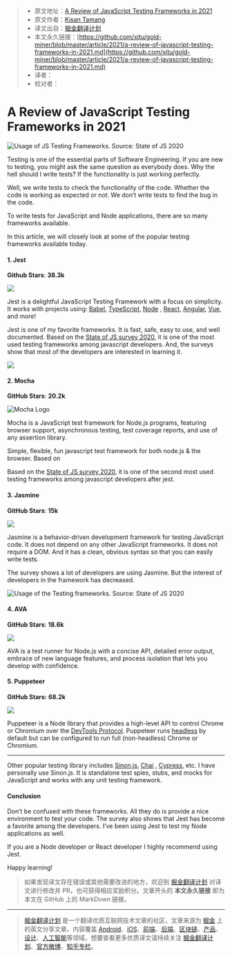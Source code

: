 > * 原文地址：[A Review of JavaScript Testing Frameworks in 2021](https://medium.com/javascript-in-plain-english/a-review-of-javascript-testing-frameworks-in-2021-fe5934567c2a)
> * 原文作者：[Kisan Tamang](https://medium.com/@kisantamang)
> * 译文出自：[掘金翻译计划](https://github.com/xitu/gold-miner)
> * 本文永久链接：[https://github.com/xitu/gold-miner/blob/master/article/2021/a-review-of-javascript-testing-frameworks-in-2021.md](https://github.com/xitu/gold-miner/blob/master/article/2021/a-review-of-javascript-testing-frameworks-in-2021.md)
> * 译者：
> * 校对者：

# A Review of JavaScript Testing Frameworks in 2021

![Usage of JS Testing Frameworks. Source: State of JS 2020](https://cdn-images-1.medium.com/max/3060/1*bpLclR6tFirmgc0bs3BvHQ.png)

Testing is one of the essential parts of Software Engineering. If you are new to testing, you might ask the same
question as everybody does. Why the hell should I write tests? If the functionality is just working perfectly.

Well, we write tests to check the functionality of the code. Whether the code is working as expected or not. We don’t
write tests to find the bug in the code.

To write tests for JavaScript and Node applications, there are so many frameworks available.

In this article, we will closely look at some of the popular testing frameworks available today.

#### 1. Jest

**Github Stars**: **38.3k**

![](https://cdn-images-1.medium.com/max/2000/0*ORx4FzFx1702SS1x.png)

Jest is a delightful JavaScript Testing Framework with a focus on simplicity. It works with projects
using: [Babel](https://babeljs.io/), [TypeScript](https://www.typescriptlang.org/), [Node](https://nodejs.org/en/)
, [React](https://reactjs.org/), [Angular](https://angular.io/), [Vue](https://vuejs.org/), and more!

Jest is one of my favorite frameworks. It is fast, safe, easy to use, and well documented. Based on
the [State of JS survey 2020](https://2020.stateofjs.com/en-US/), it is one of the most used testing frameworks among
javascript developers. And, the surveys show that most of the developers are interested in learning it.

![](https://cdn-images-1.medium.com/max/3002/1*ABMiYTBr54hUQ0z70H5DGw.png)

#### 2. Mocha

**GitHub Stars**: **20.2k**

![Mocha Logo](https://cdn-images-1.medium.com/max/2000/1*if41jUf_RLXNEjCSz-2aBQ.png)

Mocha is a JavaScript test framework for Node.js programs, featuring browser support, asynchronous testing, test
coverage reports, and use of any assertion library.

Simple, flexible, fun javascript test framework for both node.js & the browser. Based on

Based on the [State of JS survey 2020](https://2020.stateofjs.com/en-US/), it is one of the second most used testing
frameworks among javascript developers after jest.

#### 3. Jasmine

**GitHub Stars**: **15k**

![](https://cdn-images-1.medium.com/max/NaN/1*4deASSS8X3i5_G0zBiYXDA.png)

Jasmine is a behavior-driven development framework for testing JavaScript code. It does not depend on any other
JavaScript frameworks. It does not require a DOM. And it has a clean, obvious syntax so that you can easily write tests.

The survey shows a lot of developers are using Jasmine. But the interest of developers in the framework has decreased.

![Usage of the Testing frameworks. Source: State of JS 2020](https://cdn-images-1.medium.com/max/NaN/1*bpLclR6tFirmgc0bs3BvHQ.png)

#### 4. AVA

**GitHub Stars**: **18.6k**

![](https://cdn-images-1.medium.com/max/2000/0*_MnNTc5DD3wLQJMu)

AVA is a test runner for Node.js with a concise API, detailed error output, embrace of new language features, and
process isolation that lets you develop with confidence.

#### 5. Puppeteer

**GitHub Stars:** **68.2k**

![](https://cdn-images-1.medium.com/max/2560/0*gfOux77U2JV6g3C5)

Puppeteer is a Node library that provides a high-level API to control Chrome or Chromium over
the [DevTools Protocol](https://chromedevtools.github.io/devtools-protocol/). Puppeteer
runs [headless](https://developers.google.com/web/updates/2017/04/headless-chrome) by default but can be configured to
run full (non-headless) Chrome or Chromium.

---

Other popular testing library includes [Sinon.js](https://github.com/sinonjs/), [Chai](https://www.chaijs.com/)
, [Cypress](https://www.cypress.io/), etc. I have personally use Sinon.js. It is standalone test spies, stubs, and mocks
for JavaScript and works with any unit testing framework.

#### Conclusion

Don’t be confused with these frameworks. All they do is provide a nice environment to test your code. The survey also
shows that Jest has become a favorite among the developers. I’ve been using Jest to test my Node applications as well.

If you are a Node developer or React developer I highly recommend using Jest.

Happy learning!

> 如果发现译文存在错误或其他需要改进的地方，欢迎到 [掘金翻译计划](https://github.com/xitu/gold-miner) 对译文进行修改并 PR，也可获得相应奖励积分。文章开头的 **本文永久链接** 即为本文在 GitHub 上的 MarkDown 链接。

---

> [掘金翻译计划](https://github.com/xitu/gold-miner) 是一个翻译优质互联网技术文章的社区，文章来源为 [掘金](https://juejin.im) 上的英文分享文章。内容覆盖 [Android](https://github.com/xitu/gold-miner#android)、[iOS](https://github.com/xitu/gold-miner#ios)、[前端](https://github.com/xitu/gold-miner#前端)、[后端](https://github.com/xitu/gold-miner#后端)、[区块链](https://github.com/xitu/gold-miner#区块链)、[产品](https://github.com/xitu/gold-miner#产品)、[设计](https://github.com/xitu/gold-miner#设计)、[人工智能](https://github.com/xitu/gold-miner#人工智能)等领域，想要查看更多优质译文请持续关注 [掘金翻译计划](https://github.com/xitu/gold-miner)、[官方微博](http://weibo.com/juejinfanyi)、[知乎专栏](https://zhuanlan.zhihu.com/juejinfanyi)。

